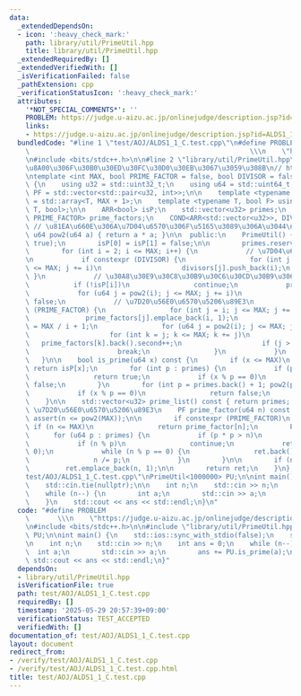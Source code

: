 ```yaml
---
data:
  _extendedDependsOn:
  - icon: ':heavy_check_mark:'
    path: library/util/PrimeUtil.hpp
    title: library/util/PrimeUtil.hpp
  _extendedRequiredBy: []
  _extendedVerifiedWith: []
  _isVerificationFailed: false
  _pathExtension: cpp
  _verificationStatusIcon: ':heavy_check_mark:'
  attributes:
    '*NOT_SPECIAL_COMMENTS*': ''
    PROBLEM: https://judge.u-aizu.ac.jp/onlinejudge/description.jsp?id=ALDS1_1_C
    links:
    - https://judge.u-aizu.ac.jp/onlinejudge/description.jsp?id=ALDS1_1_C
  bundledCode: "#line 1 \"test/AOJ/ALDS1_1_C.test.cpp\"\n#define PROBLEM         \
    \                                                       \\\n    \"https://judge.u-aizu.ac.jp/onlinejudge/description.jsp?id=ALDS1_1_C\"\
    \n#include <bits/stdc++.h>\n\n#line 2 \"library/util/PrimeUtil.hpp\"\n// \u5BA3\
    \u8A00\u306F\u30B0\u30ED\u30FC\u30D0\u30EB\u3067\u3059\u308B\n// https://twitter.com/climpet/status/1598974781138694144\n\
    \ntemplate <int MAX, bool PRIME_FACTOR = false, bool DIVISOR = false>\nclass PrimeUtil\
    \ {\n    using u32 = std::uint32_t;\n    using u64 = std::uint64_t;\n    using\
    \ PF = std::vector<std::pair<u32, int>>;\n\n    template <typename T> using ARR\
    \ = std::array<T, MAX + 1>;\n    template <typename T, bool F> using COND = std::conditional_t<F,\
    \ T, bool>;\n\n    ARR<bool> isP;\n    std::vector<u32> primes;\n    COND<ARR<PF>,\
    \ PRIME_FACTOR> prime_factors;\n    COND<ARR<std::vector<u32>>, DIVISOR> divisors;\
    \ // \u81EA\u660E\u306A\u7D04\u6570\u306F\u5165\u3089\u306A\u3044\n\n    static\
    \ u64 pow2(u64 a) { return a * a; }\n\n  public:\n    PrimeUtil() {\n        std::ranges::fill(isP,\
    \ true);\n        isP[0] = isP[1] = false;\n\n        primes.reserve(MAX / 10);\n\
    \        for (int i = 2; i <= MAX; i++) {\n            // \u7D04\u6570\u5217\u6319\
    \n            if constexpr (DIVISOR) {\n                for (int j = 2 * i; j\
    \ <= MAX; j += i)\n                    divisors[j].push_back(i);\n           \
    \ }\n            // \u30A8\u30E9\u30C8\u30B9\u30C6\u30CD\u30B9\u306E\u7BE9\n \
    \           if (!isP[i])\n                continue;\n            primes.push_back(i);\n\
    \            for (u64 j = pow2(i); j <= MAX; j += i)\n                isP[j] =\
    \ false;\n            // \u7D20\u56E0\u6570\u5206\u89E3\n            if constexpr\
    \ (PRIME_FACTOR) {\n                for (int j = i; j <= MAX; j += i)\n      \
    \              prime_factors[j].emplace_back(i, 1);\n                int limit\
    \ = MAX / i + 1;\n                for (u64 j = pow2(i); j <= MAX; j *= i) {\n\
    \                    for (int k = j; k <= MAX; k += j)\n                     \
    \   prime_factors[k].back().second++;\n                    if (j > limit)\n  \
    \                      break;\n                }\n            }\n        }\n \
    \   }\n\n    bool is_prime(u64 x) const {\n        if (x <= MAX)\n           \
    \ return isP[x];\n        for (int p : primes) {\n            if (pow2(p) > x)\n\
    \                return true;\n            if (x % p == 0)\n                return\
    \ false;\n        }\n        for (int p = primes.back() + 1; pow2(p) <= x; p++)\n\
    \            if (x % p == 0)\n                return false;\n        return true;\n\
    \    }\n\n    std::vector<u32> prime_list() const { return primes; }\n\n    //\
    \ \u7D20\u56E0\u6570\u5206\u89E3\n    PF prime_factor(u64 n) const {\n       \
    \ assert(n <= pow2(MAX));\n\n        if constexpr (PRIME_FACTOR)\n           \
    \ if (n <= MAX)\n                return prime_factor[n];\n        PF ret;\n  \
    \      for (u64 p : primes) {\n            if (p * p > n)\n                break;\n\
    \            if (n % p)\n                continue;\n            ret.emplace_back(p,\
    \ 0);\n            while (n % p == 0) {\n                ret.back().second++;\n\
    \                n /= p;\n            }\n        }\n\n        if (n > 1)\n   \
    \         ret.emplace_back(n, 1);\n\n        return ret;\n    }\n};\n#line 6 \"\
    test/AOJ/ALDS1_1_C.test.cpp\"\nPrimeUtil<1000000> PU;\n\nint main() {\n    std::ios::sync_with_stdio(false);\n\
    \    std::cin.tie(nullptr);\n\n    int n;\n    std::cin >> n;\n    int ans = 0;\n\
    \    while (n--) {\n        int a;\n        std::cin >> a;\n        ans += PU.is_prime(a);\n\
    \    }\n    std::cout << ans << std::endl;\n}\n"
  code: "#define PROBLEM                                                         \
    \       \\\n    \"https://judge.u-aizu.ac.jp/onlinejudge/description.jsp?id=ALDS1_1_C\"\
    \n#include <bits/stdc++.h>\n\n#include \"library/util/PrimeUtil.hpp\"\nPrimeUtil<1000000>\
    \ PU;\n\nint main() {\n    std::ios::sync_with_stdio(false);\n    std::cin.tie(nullptr);\n\
    \n    int n;\n    std::cin >> n;\n    int ans = 0;\n    while (n--) {\n      \
    \  int a;\n        std::cin >> a;\n        ans += PU.is_prime(a);\n    }\n   \
    \ std::cout << ans << std::endl;\n}"
  dependsOn:
  - library/util/PrimeUtil.hpp
  isVerificationFile: true
  path: test/AOJ/ALDS1_1_C.test.cpp
  requiredBy: []
  timestamp: '2025-05-29 20:57:39+09:00'
  verificationStatus: TEST_ACCEPTED
  verifiedWith: []
documentation_of: test/AOJ/ALDS1_1_C.test.cpp
layout: document
redirect_from:
- /verify/test/AOJ/ALDS1_1_C.test.cpp
- /verify/test/AOJ/ALDS1_1_C.test.cpp.html
title: test/AOJ/ALDS1_1_C.test.cpp
---
```

